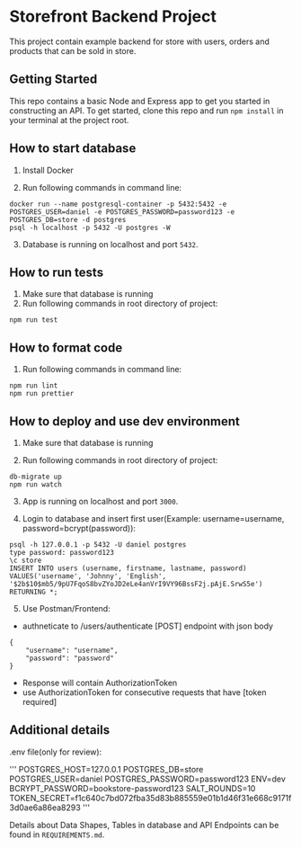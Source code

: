 # Storefront Backend Project

This project contain example backend for store with users, orders and products that can be sold in store.

## Getting Started

This repo contains a basic Node and Express app to get you started in constructing an API. To get started, clone this repo and run `npm install` in your terminal at the project root.

## How to start database

1. Install Docker

2. Run following commands in command line:

```
docker run --name postgresql-container -p 5432:5432 -e POSTGRES_USER=daniel -e POSTGRES_PASSWORD=password123 -e POSTGRES_DB=store -d postgres
psql -h localhost -p 5432 -U postgres -W
```

3. Database is running on localhost and port `5432`.

## How to run tests

1. Make sure that database is running
2. Run following commands in root directory of project:

```
npm run test
```

## How to format code

1. Run following commands in command line:

```
npm run lint
npm run prettier
```

## How to deploy and use dev environment

1. Make sure that database is running

2. Run following commands in root directory of project:

```
db-migrate up
npm run watch
```

3. App is running on localhost and port `3000`.

4. Login to database and insert first user(Example: username=username, password=bcrypt(password)):

```
psql -h 127.0.0.1 -p 5432 -U daniel postgres
type password: password123
\c store
INSERT INTO users (username, firstname, lastname, password) VALUES('username', 'Johnny', 'English', '$2b$10$mb5/9pU7FqoS8bvZYoJD2eLe4anVrI9VY96BssF2j.pAjE.SrwS5e') RETURNING *;
```

5. Use Postman/Frontend:
- authneticate to /users/authenticate [POST] endpoint with json body
```
{
    "username": "username",
    "password": "password"
}
```
- Response will contain AuthorizationToken
- use AuthorizationToken for consecutive requests that have [token required]

## Additional details

.env file(only for review):

'''
POSTGRES_HOST=127.0.0.1
POSTGRES_DB=store
POSTGRES_USER=daniel
POSTGRES_PASSWORD=password123
ENV=dev
BCRYPT_PASSWORD=bookstore-password123
SALT_ROUNDS=10
TOKEN_SECRET=f1c640c7bd072fba35d83b885559e01b1d46f31e668c9171f3d0ae6a86ea8293
'''

Details about Data Shapes, Tables in database and API Endpoints can be found in `REQUIREMENTS.md`.